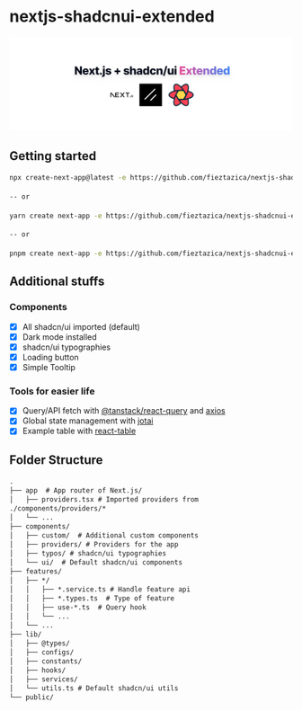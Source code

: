 # nextjs-shadcnui-extended

![](/public/preview.png)

## Getting started

```bash
npx create-next-app@latest -e https://github.com/fieztazica/nextjs-shadcnui-extended/tree/master my-app

-- or

yarn create next-app -e https://github.com/fieztazica/nextjs-shadcnui-extended/tree/master my-app

-- or

pnpm create next-app -e https://github.com/fieztazica/nextjs-shadcnui-extended/tree/master my-app
```

## Additional stuffs

### Components
- [x] All shadcn/ui imported (default)
- [x] Dark mode installed
- [x] shadcn/ui typographies
- [x] Loading button
- [x] Simple Tooltip

### Tools for easier life
- [x] Query/API fetch with [@tanstack/react-query](https://github.com/tanstack/query) and [axios](https://github.com/axios/axios)
- [x] Global state management with [jotai](https://github.com/pmndrs/jotai)
- [x] Example table with [react-table](https://github.com/tanstack/table)

## Folder Structure

```
.
├── app  # App router of Next.js/
│   ├── providers.tsx # Imported providers from ./components/providers/*
│   └── ...
├── components/
│   ├── custom/  # Additional custom components
│   ├── providers/ # Providers for the app
│   ├── typos/ # shadcn/ui typographies
│   └── ui/  # Default shadcn/ui components
├── features/
│   ├── */
│   │   ├── *.service.ts # Handle feature api
│   │   ├── *.types.ts  # Type of feature
│   │   ├── use-*.ts  # Query hook
│   │   └── ...
│   └── ...
├── lib/
│   ├── @types/
│   ├── configs/
│   ├── constants/
│   ├── hooks/
│   ├── services/
│   └── utils.ts # Default shadcn/ui utils
└── public/
```

